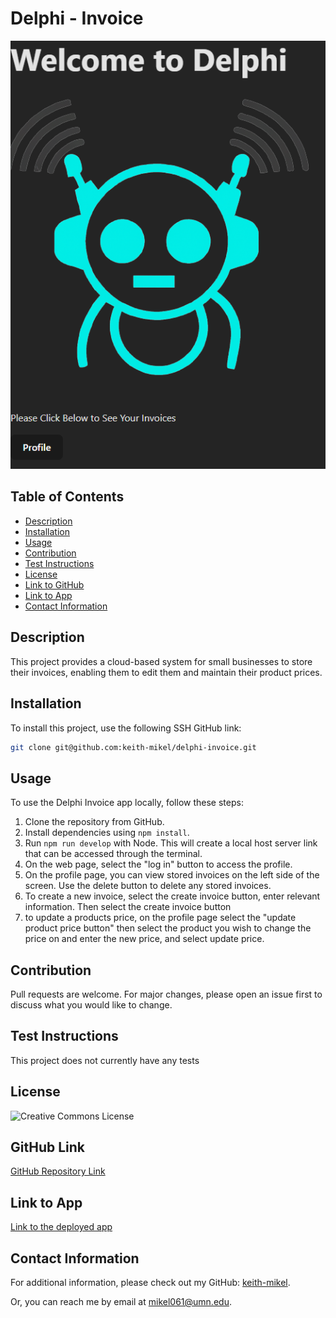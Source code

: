 # Delphi - Invoice

<img src='./client/src/assets/delphi inv.png'>

## Table of Contents
- [Description](#description)
- [Installation](#installation)
- [Usage](#usage)
- [Contribution](#contribution)
- [Test Instructions](#test)
- [License](#license)
- [Link to GitHub](#githubLink)
- [Link to App](#appLink)
- [Contact Information](#contact)

## Description
This project provides a cloud-based system for small businesses to store their invoices, enabling them to edit them and maintain their product prices.

## Installation
To install this project, use the following SSH GitHub link:

```bash
git clone git@github.com:keith-mikel/delphi-invoice.git
```

## Usage
To use the Delphi Invoice app locally, follow these steps:

1. Clone the repository from GitHub.
2. Install dependencies using `npm install`.
3. Run `npm run develop` with Node. This will create a local host server link that can be accessed through the terminal.
4. On the web page, select the "log in" button to access the profile.
5. On the profile page, you can view stored invoices on the left side of the screen. Use the delete button to delete any stored invoices.
6. To create a new invoice, select the create invoice button, enter relevant information. Then select the create invoice button
7. to update a products price, on the profile page select the "update product price button" then select the product you wish to change the price on and enter the new price, and select update price.

## Contribution
Pull requests are welcome. For major changes, please open an issue first to discuss what you would like to change.

## Test Instructions
This project does not currently have any tests

## License
![Creative Commons License](https://img.shields.io/badge/license-Creative%20Commons-blue.svg)

## GitHub Link
[GitHub Repository Link](https://github.com/keith-mikel/delphi-invoice)

## Link to App
[Link to the deployed app]()

## Contact Information
For additional information, please check out my GitHub: [keith-mikel](https://github.com/keith-mikel).

Or, you can reach me by email at mikel061@umn.edu.